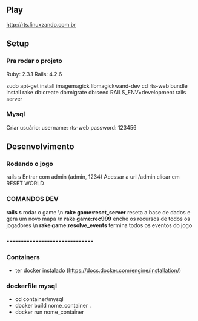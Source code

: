 
## Play ##

http://rts.linuxzando.com.br

## Setup ##

### Pra rodar o projeto ###

Ruby: 2.3.1
Rails: 4.2.6

sudo apt-get install imagemagick libmagickwand-dev
cd rts-web
bundle install
rake db:create db:migrate db:seed RAILS_ENV=development
rails server

### Mysql ###

Criar usuário:
username: rts-web
password: 123456


## Desenvolvimento ##

### Rodando o jogo ###

rails s
Entrar com admin (admin, 1234)
Acessar a url /admin
clicar em RESET WORLD

### COMANDOS DEV ###
**rails s** rodar o game \n
**rake game:reset_server** reseta a base de dados e gera um novo mapa \n
**rake game:rec999** enche os recursos de todos os jogadores \n
**rake game:resolve_events** termina todos os eventos do jogo

### ------------------------------ ###

### Containers ###
* ter docker instalado (https://docs.docker.com/engine/installation/)

### dockerfile mysql 

* cd container/mysql 
* docker build nome_container .
* docker run nome_container
